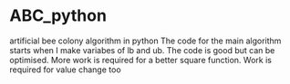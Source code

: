 # ABC_python
artificial bee colony algorithm in python
The code for the main algorithm starts when I make variabes of lb and ub. The code is good but can be optimised. More work is required for a better square function. 
Work is required for value change too
